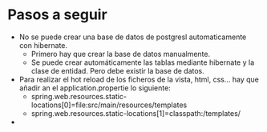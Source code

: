 # Pasos a seguir

- No se puede crear una base de datos de postgresl automaticamente con hibernate.
  - Primero hay que crear la base de datos manualmente.
  - Se puede crear automáticamente las tablas mediante hibernate y la clase de entidad. Pero debe existir la base de datos.
- Para realizar el hot reload de los ficheros de la vista, html, css... hay que añadir an el application.propertie lo siguiente:
  - spring.web.resources.static-locations[0]=file:src/main/resources/templates
  - spring.web.resources.static-locations[1]=classpath:/templates/
- 
